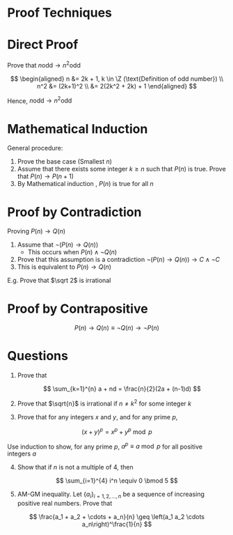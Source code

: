 # Proof Techniques

# Direct Proof

Prove that $n \text{odd} \rightarrow n^2 \text{odd}$

$$
\begin{aligned}
n &= 2k + 1, k \in \Z (\text{Definition of odd number}) \\
n^2 &= (2k+1)^2 \\
&= 2(2k^2 + 2k) + 1
\end{aligned}
$$

Hence, $n \text{odd} \rightarrow n^2 \text{odd}$

# Mathematical Induction

General procedure:

1. Prove the base case (Smallest $n$)
2. Assume that there exists some integer $k \ge n$ such that $P(n)$ is true. Prove that $P(n) \rightarrow P(n+1)$
3. By Mathematical induction , $P(n)$ is true for all $n$

# Proof by Contradiction

Proving $P(n) \rightarrow Q(n)$

1. Assume that $\neg (P(n) \rightarrow Q(n))$
   - This occurs when $P(n) \land \neg Q(n)$
2. Prove that this assumption is a contradiction $\neg (P(n) \rightarrow Q(n)) \rightarrow C \land \neg C$
3. This is equivalent to $P(n) \rightarrow Q(n)$

E.g. Prove that $\sqrt 2$ is irrational

# Proof by Contrapositive

$$
P(n) \rightarrow Q(n) \equiv \neg Q(n) \rightarrow \neg P(n)
$$

# Questions

1. Prove that

   $$
   \sum_{k=1}^{n} a + nd = \frac{n}{2}(2a + (n-1)d)
   $$

2. Prove that $\sqrt{n}$ is irrational if $n \not = k^2$ for some integer $k$

3. Prove that for any integers $x$ and $y$, and for any prime $p$,

$$
(x+y)^p = x^p + y^p \bmod p
$$

Use induction to show, for any prime $p$, $a^p \equiv a \bmod p$ for all positive integers $a$

4. Show that if $n$ is not a multiple of 4, then

$$
\sum_{i=1}^{4} i^n \equiv 0 \bmod 5
$$

5. AM-GM inequality. Let $\{a_i\}_{i=1, 2, ..., n}$ be a sequence of increasing positive real numbers. Prove that

$$
\frac{a_1 + a_2 + \cdots + a_n}{n} \geq \left(a_1 a_2 \cdots a_n\right)^\frac{1}{n}
$$

